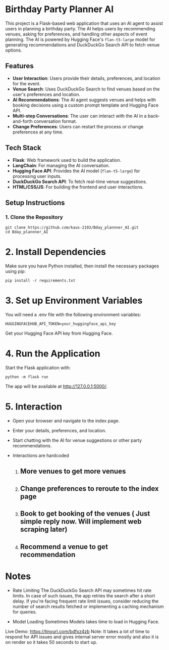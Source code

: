 # Birthday Party Planner AI

This project is a Flask-based web application that uses an AI agent to assist users in planning a birthday party. The AI helps users by recommending venues, asking for preferences, and handling other aspects of event planning. The AI is powered by Hugging Face's `flan-t5-large` model for generating recommendations and DuckDuckGo Search API to fetch venue options.

## Features

- **User Interaction**: Users provide their details, preferences, and location for the event.
- **Venue Search**: Uses DuckDuckGo Search to find venues based on the user's preferences and location.
- **AI Recommendations**: The AI agent suggests venues and helps with booking decisions using a custom prompt template and Hugging Face API.
- **Multi-step Conversations**: The user can interact with the AI in a back-and-forth conversation format.
- **Change Preferences**: Users can restart the process or change preferences at any time.

## Tech Stack

- **Flask**: Web framework used to build the application.
- **LangChain**: For managing the AI conversation.
- **Hugging Face API**: Provides the AI model (`flan-t5-large`) for processing user inputs.
- **DuckDuckGo Search API**: To fetch real-time venue suggestions.
- **HTML/CSS/JS**: For building the frontend and user interactions.

## Setup Instructions

### 1. Clone the Repository

```
git clone https://github.com/kaus-2103/Bday_plannner_AI.git
cd Bday_plannner_AI
```
# 2. Install Dependencies
Make sure you have Python installed, then install the necessary packages using pip:
```
pip install -r requirements.txt
```
# 3. Set up Environment Variables
You will need a .env file with the following environment variables:

```
HUGGINGFACEHUB_API_TOKEN=your_huggingface_api_key
```
Get your Hugging Face API key from Hugging Face.

# 4. Run the Application
Start the Flask application with:

```
python -m flask run
```
The app will be available at http://127.0.0.1:5000/.

# 5. Interaction
- Open your browser and navigate to the index page.
- Enter your details, preferences, and location.
- Start chatting with the AI for venue suggestions or other party recommendations.
- Interactions are hardcoded 

    1. ## More venues to get more venues 
    2. ## Change preferences to reroute to the index page
    3. ## Book to get booking of the venues ( Just simple reply now. Will implement web scraping later)
    4. ## Recommend a venue to get recommendation
# Notes
- Rate Limiting
The DuckDuckGo Search API may sometimes hit rate limits. In case of such issues, the app retries the search after a short delay. If you're facing frequent rate limit issues, consider reducing the number of search results fetched or implementing a caching mechanism for queries.

- Model Loading
Sometimes Models takes time to load in Hugging Face. 

Live Demo: https://tinyurl.com/bdfxz4zb 
Note: It takes a lot of time to respond for API issues and gives internal server error mostly and also it is on render so it takes 50 seconds to start up. 

